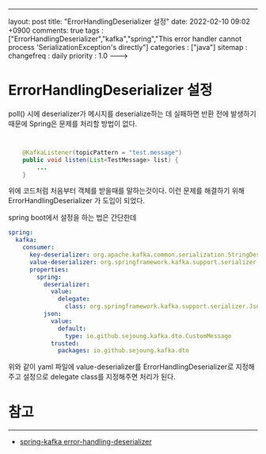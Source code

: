 ---
layout: post
title: "ErrorHandlingDeserializer 설정"
date: 2022-02-10 09:02 +0900
comments: true
tags : ["ErrorHandlingDeserializer","kafka","spring","This error handler cannot process 'SerializationException's directly"]
categories : ["java"]
sitemap :
changefreq : daily
priority : 1.0
--->
# ErrorHandlingDeserializer 설정

poll() 시에 deserializer가 메시지를 deserialize하는 데 실패하면 반환 전에 발생하기 때문에 Spring은 문제를 처리할 방법이 없다.

```java


    @KafkaListener(topicPattern = "test.message")
    public void listen(List<TestMessage> list) {
        ...
    }

```

위에 코드처럼 처음부터 객체를 받을때를 말하는것이다. 이런 문제를 해결하기 위해 ErrorHandlingDeserializer 가 도입이 되었다.

spring boot에서 설정을 하는 법은 간단한데 

```yaml
spring:
  kafka:
    consumer:
      key-deserializer: org.apache.kafka.common.serialization.StringDeserializer
      value-deserializer: org.springframework.kafka.support.serializer.ErrorHandlingDeserializer
      properties:
        spring:
          deserializer:
            value:
              delegate:
                class: org.springframework.kafka.support.serializer.JsonDeserializer
          json:
            value:
              default:
                type: io.github.sejoung.kafka.dto.CustomMessage
            trusted:
              packages: io.github.sejoung.kafka.dto
```

위와 같이 yaml 파일에 value-deserializer를 ErrorHandlingDeserializer로 지정해주고 설정으로 delegate class를 지정해주면 처리가 된다.

# 참고

------

* [spring-kafka error-handling-deserializer](https://docs.spring.io/spring-kafka/docs/current/reference/html/#error-handling-deserializer)
